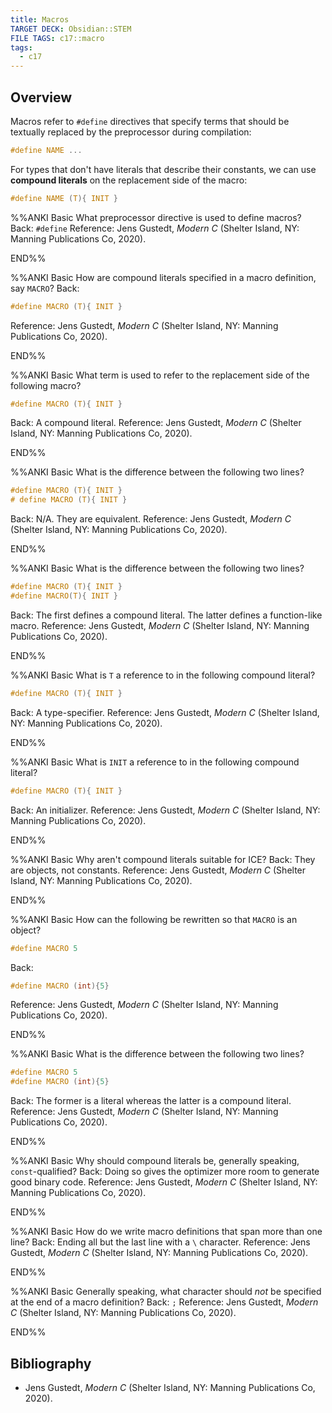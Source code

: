 ```yaml
---
title: Macros
TARGET DECK: Obsidian::STEM
FILE TAGS: c17::macro
tags:
  - c17
---
```


## Overview

Macros refer to `#define` directives that specify terms that should be textually replaced by the preprocessor during compilation:

```c
#define NAME ...
```

For types that don't have literals that describe their constants, we can use **compound literals** on the replacement side of the macro:

```c
#define NAME (T){ INIT }
```

%%ANKI
Basic
What preprocessor directive is used to define macros?
Back: `#define`
Reference: Jens Gustedt, _Modern C_ (Shelter Island, NY: Manning Publications Co, 2020).
<!--ID: 1727432419429-->
END%%

%%ANKI
Basic
How are compound literals specified in a macro definition, say `MACRO`?
Back:
```c
#define MACRO (T){ INIT }
```
Reference: Jens Gustedt, _Modern C_ (Shelter Island, NY: Manning Publications Co, 2020).
<!--ID: 1727432419447-->
END%%

%%ANKI
Basic
What term is used to refer to the replacement side of the following macro?
```c
#define MACRO (T){ INIT }
```
Back: A compound literal.
Reference: Jens Gustedt, _Modern C_ (Shelter Island, NY: Manning Publications Co, 2020).
<!--ID: 1727432419481-->
END%%

%%ANKI
Basic
What is the difference between the following two lines?
```c
#define MACRO (T){ INIT }
# define MACRO (T){ INIT }
```
Back: N/A. They are equivalent.
Reference: Jens Gustedt, _Modern C_ (Shelter Island, NY: Manning Publications Co, 2020).
<!--ID: 1727432419485-->
END%%

%%ANKI
Basic
What is the difference between the following two lines?
```c
#define MACRO (T){ INIT }
#define MACRO(T){ INIT }
```
Back: The first defines a compound literal. The latter defines a function-like macro.
Reference: Jens Gustedt, _Modern C_ (Shelter Island, NY: Manning Publications Co, 2020).
<!--ID: 1727432419489-->
END%%

%%ANKI
Basic
What is `T` a reference to in the following compound literal?
```c
#define MACRO (T){ INIT }
```
Back: A type-specifier.
Reference: Jens Gustedt, _Modern C_ (Shelter Island, NY: Manning Publications Co, 2020).
<!--ID: 1727432419492-->
END%%

%%ANKI
Basic
What is `INIT` a reference to in the following compound literal?
```c
#define MACRO (T){ INIT }
```
Back: An initializer.
Reference: Jens Gustedt, _Modern C_ (Shelter Island, NY: Manning Publications Co, 2020).
<!--ID: 1727432419495-->
END%%

%%ANKI
Basic
Why aren't compound literals suitable for ICE?
Back: They are objects, not constants.
Reference: Jens Gustedt, _Modern C_ (Shelter Island, NY: Manning Publications Co, 2020).
<!--ID: 1727432419498-->
END%%

%%ANKI
Basic
How can the following be rewritten so that `MACRO` is an object?
```c
#define MACRO 5
```
Back:
```c
#define MACRO (int){5}
```
Reference: Jens Gustedt, _Modern C_ (Shelter Island, NY: Manning Publications Co, 2020).
<!--ID: 1727432419500-->
END%%

%%ANKI
Basic
What is the difference between the following two lines?
```c
#define MACRO 5
#define MACRO (int){5}
```
Back: The former is a literal whereas the latter is a compound literal.
Reference: Jens Gustedt, _Modern C_ (Shelter Island, NY: Manning Publications Co, 2020).
<!--ID: 1727432419503-->
END%%

%%ANKI
Basic
Why should compound literals be, generally speaking, `const`-qualified?
Back: Doing so gives the optimizer more room to generate good binary code.
Reference: Jens Gustedt, _Modern C_ (Shelter Island, NY: Manning Publications Co, 2020).
<!--ID: 1727432419506-->
END%%

%%ANKI
Basic
How do we write macro definitions that span more than one line?
Back: Ending all but the last line with a `\` character.
Reference: Jens Gustedt, _Modern C_ (Shelter Island, NY: Manning Publications Co, 2020).
<!--ID: 1727432419508-->
END%%

%%ANKI
Basic
Generally speaking, what character should *not* be specified at the end of a macro definition?
Back: `;`
Reference: Jens Gustedt, _Modern C_ (Shelter Island, NY: Manning Publications Co, 2020).
<!--ID: 1727432419511-->
END%%

## Bibliography

* Jens Gustedt, _Modern C_ (Shelter Island, NY: Manning Publications Co, 2020).